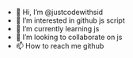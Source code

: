 - 👋 Hi, I’m @justcodewithsid
- 👀 I’m interested in github js script
- 🌱 I’m currently learning js
- 💞️ I’m looking to collaborate on js
- 📫 How to reach me github

<!---
justcodewithsid/justcodewithsid is a ✨ special ✨ repository because its `README.md` (this file) appears on your GitHub profile.
You can click the Preview link to take a look at your changes.
--->
